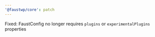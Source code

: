 ```yaml
---
'@faustwp/core': patch
---
```


Fixed: FaustConfig no longer requires `plugins` or `experimentalPlugins` properties
